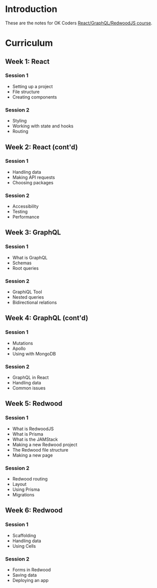 # Introduction

These are the notes for OK Coders
[React/GraphQL/RedwoodJS course](https://www.okcoders.com/blog/ok-coders-announces-first-all-virtual-donation-based-bootcamp-coming-this-fall).

# Curriculum

## Week 1: React

### Session 1
- Setting up a project
- File structure
- Creating components

### Session 2
- Styling
- Working with state and hooks
- Routing

## Week 2: React (cont'd)

### Session 1
- Handling data
- Making API requests
- Choosing packages

### Session 2
- Accessibility
- Testing
- Performance

## Week 3: GraphQL

### Session 1
- What is GraphQL
- Schemas
- Root queries

### Session 2
- GraphiQL Tool
- Nested queries
- Bidirectional relations

## Week 4: GraphQL (cont'd)

### Session 1
- Mutations
- Apollo
- Using with MongoDB

### Session 2
- GraphQL in React
- Handling data
- Common issues

## Week 5: Redwood

### Session 1
- What is RedwoodJS
- What is Prisma
- What is the JAMStack
- Making a new Redwood project
- The Redwood file structure
- Making a new page

### Session 2
- Redwood routing
- Layout
- Using Prisma
- Migrations

## Week 6: Redwood

### Session 1
- Scaffolding
- Handling data
- Using Cells

### Session 2
- Forms in Redwood
- Saving data
- Deploying an app
